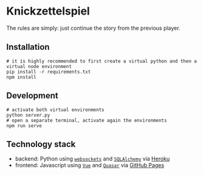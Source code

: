 # Knickzettelspiel

The rules are simply: just continue the story from the previous player.

## Installation
```
# it is highly recommended to first create a virtual python and then a virtual node environment
pip install -r requirements.txt
npm install
```

## Development
```
# activate both virtual environments
python server.py
# open a separate terminal, activate again the environments
npm run serve
```
## Technology stack
- backend: Python using [`websockets`](https://websockets.readthedocs.io) and [`SQLAlchemy`](https://www.sqlalchemy.org/) via [Heroku](https://www.heroku.com/)
- frontend: Javascript using [`Vue`](https://v3.vuejs.org/) and [`Quasar`](https://quasar.dev/) via [GitHub Pages](https://felixhekhorn.github.io/kzs)
